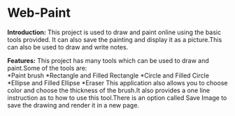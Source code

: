 # Web-Paint
**Introduction:**
	This project is used to draw and paint online using the basic tools provided. It can also save the painting and display it as a picture.This can also be used to draw and write notes.<br />

**Features:**
	This project has many tools which can be used to draw and paint.Some of the tools are:<br />
	*Paint brush
	*Rectangle and Filled Rectangle
	*Circle and Filled Circle
	*Ellipse and Filled Ellipse
	*Eraser
	This application also allows you to choose color and choose the thickness of the brush.It also provides a one line instruction as to how to use this tool.There is an option called Save Image to save the drawing and render it in a new page.


	
